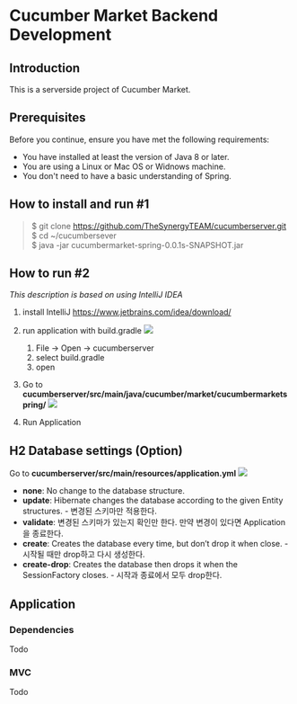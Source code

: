 # Cucumber Market Backend Development
 

## Introduction
This is a serverside project of Cucumber Market.<br>
 

## Prerequisites
Before you continue, ensure you have met the following requirements:
* You have installed at least the version of Java 8 or later.
* You are using a Linux or Mac OS or Widnows machine.
* You don't need to have a basic understanding of Spring.

## How to install and run #1
> $ git clone https://github.com/TheSynergyTEAM/cucumberserver.git <br>
> $ cd ~/cucumbersever <br>
> $ java -jar cucumbermarket-spring-0.0.1s-SNAPSHOT.jar
> 

## How to run #2
<em>This description is based on using IntelliJ IDEA</em>
1) install IntelliJ
   https://www.jetbrains.com/idea/download/
2) run application with build.gradle
   ![](https://images.velog.io/images/hyungjungoo95/post/4bdf3ccf-2722-4a72-89cf-bb392e005f24/image.png)
   1) File -> Open -> cucumberserver
   2) select build.gradle
   3) open
3) Go to **cucumberserver/src/main/java/cucumber/market/cucumbermarketspring/**
![](https://images.velog.io/images/hyungjungoo95/post/6f6637ec-e5d4-41a8-83cd-dc3b9c97f4c5/image.png)

4) Run Application

## H2 Database settings (Option)
Go to **cucumberserver/src/main/resources/application.yml**
![](https://images.velog.io/images/hyungjungoo95/post/d2b2e05d-5639-4f8e-8a26-41065a007901/image.png)

- **none**: No change to the database structure.
- **update**: Hibernate changes the database according to the given Entity structures. - 변경된 스키마만 적용한다.
- **validate**: 변경된 스키마가 있는지 확인만 한다. 만약 변경이 있다면 Application을 종료한다.
- **create**: Creates the database every time, but don’t drop it when close. - 시작될 때만 drop하고 다시 생성한다.
- **create-drop**: Creates the database then drops it when the SessionFactory closes. - 시작과 종료에서 모두 drop한다.

## Application

### Dependencies
Todo
### MVC
Todo